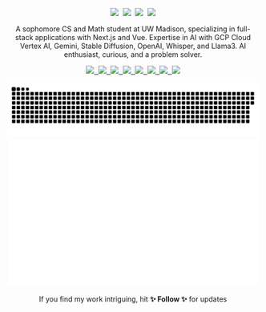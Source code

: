 <div align="center">
    <p>
        <kbd>
            <img src="https://img.shields.io/badge/-🤖%20AI%20Enthusiast-333333?style=flat" />
            <img src="https://img.shields.io/badge/-🔍%20Problem%20Solver-333333?style=flat" />
            <img src="https://img.shields.io/badge/-📚%20Learner-333333?style=flat" />
            <img src="https://img.shields.io/badge/-🔎%20Explorer-333333?style=flat" />
        </kbd>
    </p>
    <p> A sophomore CS and Math student at UW Madison, specializing in full-stack applications with Next.js and Vue. Expertise in AI with GCP Cloud Vertex AI, Gemini, Stable Diffusion, OpenAI, Whisper, and Llama3. AI enthusiast, curious, and a problem solver.</p>
    <p align="center">
        <kbd>
            <a href="mailto:your.email@example.com" target="_blank" title="Mail">
                <img src="https://img.shields.io/badge/-Mail-ff4500?style=flat&logo=gmail&logoColor=white" />
            </a>
            <a href="https://github.com/1611Dhruv/threejs-ai" target="_blank" title="GitHub - 1611Dhruv">
                <img src="https://img.shields.io/badge/-GitHub-3a3a3a?style=flat&logo=github&logoColor=white" />
            </a>
            <a href="https://2kabhishek.github.io/blog" target="_blank" title="Blog"><img
                    src="https://img.shields.io/badge/-Blog-ff8800?style=flat&logo=blogger&logoColor=white" />
            </a>
            <a href="https://twitter.com/2kabhishek" target="_blank" title="Twitter - 2KAbhishek">
                <img src="https://img.shields.io/badge/-2KAbhishek-00acee?style=flat&logo=Twitter&logoColor=white" />
            </a>
            <a href="https://www.linkedin.com/in/2kabhishek" target="_blank" title="LinkedIn - 2KAbhishek">
                <img src="https://img.shields.io/badge/-2KAbhishek-0072b1?style=flat&logo=Linkedin&logoColor=white" />
            </a>
            <a href="https://www.instagram.com/iam2KAbhishek" target="_blank" title="Instagram - iam2KAbhishek">
                <img src="https://img.shields.io/badge/-iam2kabhishek-d8226b?style=flat&logo=instagram&logoColor=white" />
            </a>
            <a href="https://youtube.com/c/2KAbhishek" target="_blank" title="YouTube - 2KAbhishek">
                <img src="https://img.shields.io/badge/-2KAbhishek-ff0000?style=flat&logo=youtube&logoColor=white" />
            </a>
            <a href="https://2kabhishek.github.io/links" target="_blank" title="More Links">
                <img src="https://img.shields.io/badge/-More-09b43a?style=flat&logo=linkfire&logoColor=white" />
            </a>
        </kbd>
    </p>
    <a href="https://2kabhishek.github.io/projects" target="_blank" title="Snake eats commits!">
        <img width="700" src="https://raw.githubusercontent.com/2KAbhishek/2KAbhishek/master/assets/gen/snake.svg" />
    </a>
    <a href="https://2kabhishek.github.io/projects" target="_blank" title="GitHub metrics!">
        <img width="500" src="https://raw.githubusercontent.com/2KAbhishek/2KAbhishek/master/assets/gen/metrics.svg" />
    </a>
    <p> If you find my work intriguing, hit <b>✨ Follow ✨</b> for updates </p>
</div>

